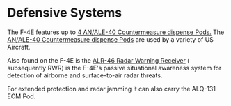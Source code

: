 # Defensive Systems

The F-4E features up
to [4 AN/ALE-40 Countermeasure dispense Pods.](./countermeasures.md) The
[AN/ALE-40 Countermeasure dispense Pods](./countermeasures.md) are used by a
variety of US Aircraft.

Also found on the F-4E is the [ALR-46 Radar Warning Receiver](radar_warning_receiver.md) (
subsequently RWR) is the F-4E's passive situational awareness system for detection of airborne and
surface-to-air radar threats.

For extended protection and radar jamming it can also carry the ALQ-131 ECM Pod.
